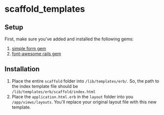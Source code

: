 # scaffold_templates

## Setup
First, make sure you've added and installed the following gems:

1. [simple form gem](https://github.com/plataformatec/simple_form)
2. [font-awesome rails gem](https://github.com/FortAwesome/font-awesome-sass)

## Installation

1. Place the entire `scaffold` folder into `/lib/templates/erb/`. So, the path to the index template file should be `/lib/templates/erb/scaffold/index.html`
2. Place the `application.html.erb` in the `layout` folder into you `/app/views/layouts`. You'll replace your original layout file with this new template.
